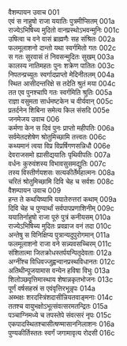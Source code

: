 वैशम्पायन उवाच	001  
एवं स नाहुषो राजा ययातिः पुत्रमीप्सितम्	001a  
राज्येऽभिषिच्य मुदितो वानप्रस्थोऽभवन्मुनिः	001c  
उषित्वा च वने वासं ब्राह्मणैः सह संश्रितः	002a  
फलमूलाशनो दान्तो यथा स्वर्गमितो गतः	002c  
स गतः सुरवासं तं निवसन्मुदितः सुखम्	003a  
कालस्य नातिमहतः पुनः शक्रेण पातितः	003c  
निपतन्प्रच्युतः स्वर्गादप्राप्तो मेदिनीतलम्	004a  
स्थित आसीदन्तरिक्षे स तदेति श्रुतं मया	004c  
तत एव पुनश्चापि गतः स्वर्गमिति श्रुतिः	005a  
राज्ञा वसुमता सार्धमष्टकेन च वीर्यवान्	005c  
प्रतर्दनेन शिबिना समेत्य किल संसदि	005e  
जनमेजय उवाच	006  
कर्मणा केन स दिवं पुनः प्राप्तो महीपतिः	006a  
सर्वमेतदशेषेण श्रोतुमिच्छामि तत्त्वतः	006c  
कथ्यमानं त्वया विप्र विप्रर्षिगणसन्निधौ	006e  
देवराजसमो ह्यासीद्ययातिः पृथिवीपतिः	007a  
वर्धनः कुरुवंशस्य विभावसुसमद्युतिः	007c  
तस्य विस्तीर्णयशसः सत्यकीर्तेर्महात्मनः	008a  
चरितं श्रोतुमिच्छामि दिवि चेह च सर्वशः	008c  
वैशम्पायन उवाच	009  
हन्त ते कथयिष्यामि ययातेरुत्तरां कथाम्	009a  
दिवि चेह च पुण्यार्थां सर्वपापप्रणाशिनीम्	009c  
ययातिर्नाहुषो राजा पूरुं पुत्रं कनीयसम्	010a  
राज्येऽभिषिच्य मुदितः प्रवव्राज वनं तदा	010c  
अन्तेषु स विनिक्षिप्य पुत्रान्यदुपुरोगमान्	011a  
फलमूलाशनो राजा वने सन्न्यवसच्चिरम्	011c  
संशितात्मा जितक्रोधस्तर्पयन्पितृदेवताः	012a  
अग्नींश्च विधिवज्जुह्वन्वानप्रस्थविधानतः	012c  
अतिथीन्पूजयामास वन्येन हविषा विभुः	013a  
शिलोञ्छवृत्तिमास्थाय शेषान्नकृतभोजनः	013c  
पूर्णं वर्षसहस्रं स एवंवृत्तिरभून्नृपः	014a  
अब्भक्षः शरदस्त्रिंशदासीन्नियतवाङ्मनाः	014c  
ततश्च वायुभक्षोऽभूत्संवत्सरमतन्द्रितः	015a  
पञ्चाग्निमध्ये च तपस्तेपे संवत्सरं नृपः	015c  
एकपादस्थितश्चासीत्षण्मासाननिलाशनः	016a  
पुण्यकीर्तिस्ततः स्वर्गं जगामावृत्य रोदसी	016c  
